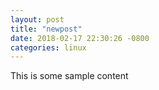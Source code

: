 ```yaml
---
layout: post
title: "newpost"
date: 2018-02-17 22:30:26 -0800
categories: linux
---
```


This is some sample content

